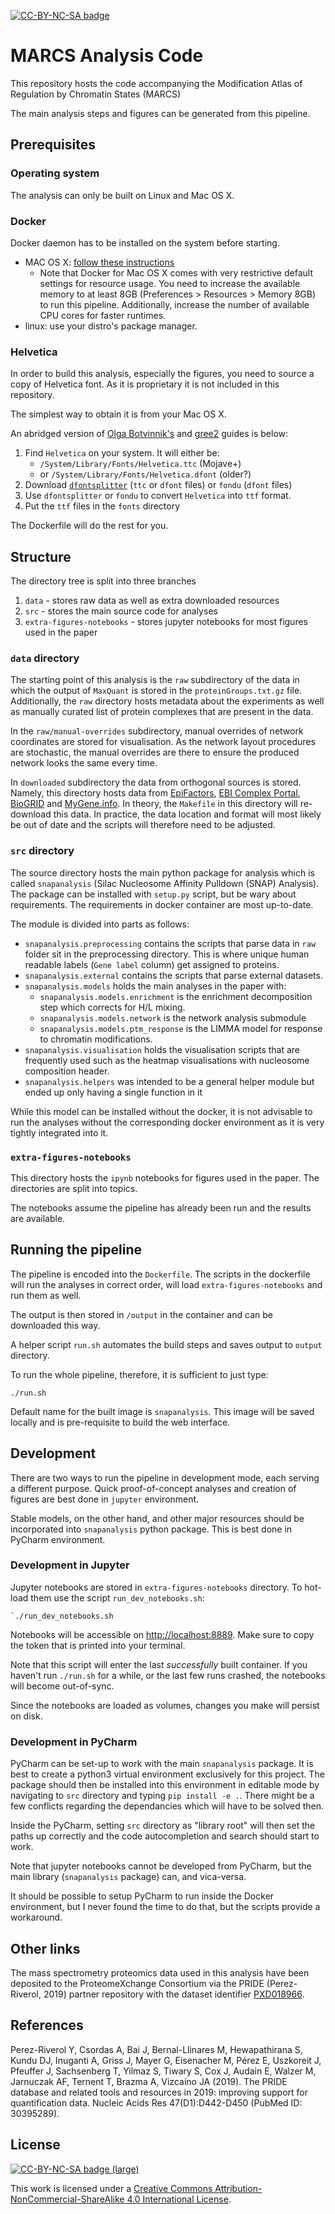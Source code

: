 [![CC-BY-NC-SA badge](https://i.creativecommons.org/l/by-nc-sa/4.0/80x15.png)](http://creativecommons.org/licenses/by-nc-sa/4.0/)


MARCS Analysis Code
==============================

This repository hosts the code accompanying the
Modification Atlas of Regulation by Chromatin States (MARCS)

The main analysis steps and figures can be generated from this pipeline.

## Prerequisites

### Operating system

The analysis can only be built on Linux and Mac OS X.

### Docker

Docker daemon has to be installed on the system before starting.

* MAC OS X:  [follow these instructions](https://docs.docker.com/docker-for-mac/install/)
    * Note that Docker for Mac OS X comes with very restrictive default settings for resource usage.
      You need to increase the available memory to at least 8GB (Preferences > Resources > Memory 8GB) to run this pipeline.
      Additionally, increase the number of available CPU cores for faster runtimes.
* linux: use your distro's package manager.


### Helvetica

In order to build this analysis, especially the figures,
you need to source a copy of Helvetica font.
As it is proprietary it is not included in this repository.

The simplest way to obtain it is from your Mac OS X.

An abridged version of [Olga Botvinnik's](https://olgabotvinnik.com/blog/how-to-set-helvetica-as-the-default-sans-serif-font-in/) and [gree2](https://gree2.github.io/python/2015/04/27/python-change-matplotlib-font-on-mac) guides is below:

1. Find `Helvetica` on your system. It will either be:
    * `/System/Library/Fonts/Helvetica.ttc` (Mojave+)
    * or `/System/Library/Fonts/Helvetica.dfont` (older?)
2. Download [`dfontsplitter`](http://peter.upfold.org.uk/projects/dfontsplitter) (`ttc` or `dfont` files) or
  `fondu` (`dfont` files)
3. Use `dfontsplitter` or `fondu` to convert `Helvetica` into `ttf` format.
4. Put the `ttf` files in the `fonts` directory

The Dockerfile will do the rest for you.

## Structure

The directory tree is split into three branches

1. `data` - stores raw data as well as extra downloaded resources
2. `src` - stores the main source code for analyses
3. `extra-figures-notebooks` - stores jupyter notebooks for most figures used in the paper

### `data` directory

The starting point of this analysis is the `raw` subdirectory of the data in which the output of `MaxQuant` is stored in the `proteinGroups.txt.gz` file. Additionally, the `raw` directory hosts metadata about the experiments as well as manually curated list of protein complexes that are present in the data.

In the `raw/manual-overrides` subdirectory, manual overrides of network coordinates are stored for visualisation. As the network layout procedures are stochastic, the manual overrides are there to ensure the produced network looks the same every time.

In `downloaded` subdirectory the data from orthogonal sources is stored. Namely, this directory hosts data from [EpiFactors](https://epifactors.autosome.ru/), [EBI Complex Portal](https://www.ebi.ac.uk/complexportal/), [BioGRID](https://thebiogrid.org/) and [MyGene.info](https://mygene.info/).
In theory, the `Makefile` in this directory will re-download this data. In practice, the data location and format will most likely be out of date and the scripts will therefore need to be adjusted.

### `src` directory

The source directory hosts the main python package for analysis
which is called `snapanalysis` (Silac Nucleosome Affinity Pulldown (SNAP) Analysis). The package can be installed with `setup.py` script, but be wary about requirements. The requirements in docker container are most up-to-date.

The module is divided into parts as follows:

* `snapanalysis.preprocessing` contains the scripts that parse data in `raw` folder sit in the preprocessing directory. This is where unique human readable labels (`Gene label` column) get assigned to proteins.
* `snapanalysis.external` contains the scripts that parse external datasets.
* `snapanalysis.models` holds the main analyses in the paper with:
    * `snapanalysis.models.enrichment` is the enrichment decomposition step which corrects for H/L mixing.
    * `snapanalysis.models.network` is the network analysis submodule
    * `snapanalysis.models.ptm_response` is the LIMMA model for response to chromatin modifications.
* `snapanalysis.visualisation` holds the visualisation scripts that are frequently used such as the heatmap visualisations with nucleosome composition header.
* `snapanalysis.helpers` was intended to be a general helper module but ended up only having a single function in it

While this model can be installed without the docker, it is not advisable to run the analyses without the corresponding docker environment as it is very tightly integrated into it.

### `extra-figures-notebooks`

This directory hosts the `ipynb` notebooks for figures used in the paper. The directories are split into topics.

The notebooks assume the pipeline has already been run and the results are available.

## Running the pipeline

The pipeline is encoded into the `Dockerfile`.
The scripts in the dockerfile will run the analyses in correct order, will load `extra-figures-notebooks` and run them as well.

The output is then stored in `/output` in the container and can be downloaded this way.

A helper script `run.sh` automates the build steps and saves output to `output` directory.

To run the whole pipeline, therefore, it is sufficient to just type:

```
./run.sh
```

Default name for the built image is `snapanalysis`.
This image will be saved locally and is pre-requisite to build the web interface.

## Development

There are two ways to run the pipeline in development mode, each serving a different purpose.
Quick proof-of-concept analyses and creation of figures are best done in `jupyter` environment.

Stable models, on the other hand, and other major resources should be incorporated into `snapanalysis` python package.
This is best done in PyCharm environment.


### Development in Jupyter

Jupyter notebooks are stored in `extra-figures-notebooks` directory.
To hot-load them use the script `run_dev_notebooks.sh`:

```
`./run_dev_notebooks.sh
```

Notebooks will be accessible on [http://localhost:8889](http://localhost:8889).
Make sure to copy the token that is printed into your terminal.

Note that this script will enter the last *successfully* built container.
If you haven't run `./run.sh` for a while, or the last few runs crashed,
the notebooks will become out-of-sync.

Since the notebooks are loaded as volumes, changes you make will persist on disk.

### Development in PyCharm

PyCharm can be set-up to work with the main `snapanalysis` package.
It is best to create a python3 virtual environment exclusively for this project. The package should then be installed into this environment in editable mode by navigating to `src` directory and typing `pip install -e .`. There might be a few conflicts regarding the dependancies which will have to be solved then.

Inside the PyCharm, setting `src` directory as "library root" will then set the paths up correctly and the code autocompletion and search should start to work.

Note that jupyter notebooks cannot be developed from PyCharm, but the main library (`snapanalysis` package) can, and vica-versa.

It should be possible to setup PyCharm to run inside the Docker environment, but I never found the time to do that, but the scripts provide a workaround.

## Other links

The mass spectrometry proteomics data used in this analysis
have been deposited to the ProteomeXchange Consortium via the PRIDE (Perez-Riverol, 2019) partner
repository with the dataset identifier [PXD018966](http://proteomecentral.proteomexchange.org/cgi/GetDataset?ID=PXD018966).

## References

Perez-Riverol Y, Csordas A, Bai J, Bernal-Llinares M, Hewapathirana S, Kundu DJ, Inuganti A, Griss J, Mayer G, Eisenacher M, Pérez E, Uszkoreit J, Pfeuffer J, Sachsenberg T, Yilmaz S, Tiwary S, Cox J, Audain E, Walzer M, Jarnuczak AF, Ternent T, Brazma A, Vizcaíno JA (2019). The PRIDE database and related tools and resources in 2019: improving support for quantification data. Nucleic Acids Res 47(D1):D442-D450 (PubMed ID: 30395289).

## License

[![CC-BY-NC-SA badge (large)](https://i.creativecommons.org/l/by-nc-sa/4.0/88x31.png)](http://creativecommons.org/licenses/by-nc-sa/4.0/)

This work is licensed under a [Creative Commons Attribution-NonCommercial-ShareAlike 4.0 International License](http://creativecommons.org/licenses/by-nc-sa/4.0/).